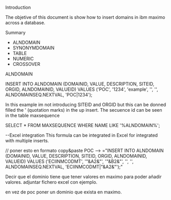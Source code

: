 Introduction


The objetive of this document is show how to insert domains in ibm maximo across a database.

Summary
* ALNDOMAIN
* SYNONYMDOMAIN
* TABLE
* NUMERIC
* CROSSOVER

ALNDOMAIN 

INSERT INTO ALNDOMAIN (DOMAINID, VALUE, DESCRIPTION, SITEID, ORGID, ALNDOMAINID, VALUEID)
VALUES ('POC', '1234', 'example', '', '', ALNDOMAINSEQ.NEXTVAL, 'POC|1234');

In this example im not introducing SITEID and ORGID but this can be donned filled the ' (quotation marks) in the up insert.
The secuence id can be seen in the table maxsequence

SELECT * FROM MAXSEQUENCE WHERE NAME LIKE '%ALNDOMAIN%';

--Excel integration
This formula can be integrated in Excel for integrated with multiple inserts.

// poner esto en formato copy&paste
POC --> ="INSERT INTO ALNDOMAIN (DOMAINID, VALUE, DESCRIPTION, SITEID, ORGID, ALNDOMAINID, VALUEID) VALUES ('ECIINMCODMT', '"&A2&"', '"&B2&"', '', '', ALNDOMAINSEQ.NEXTVAL, 'ECIINMCODMT|"&A2&"');"


Decir que el dominio tiene que tener valores en maximo para poder añadir valores.
adjuntar fichero excel con ejemplo.

en vez de poc poner un dominio que exista en maximo.





